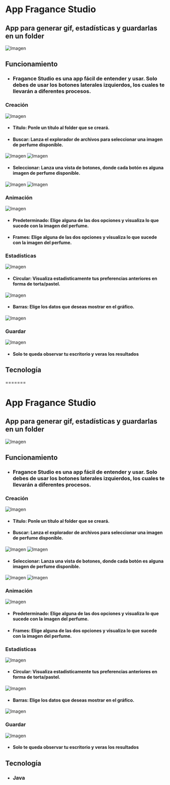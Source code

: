 # App Fragance Studio

## App para generar gif, estadísticas y guardarlas en un folder
![Imagen](../Fragance%20Studio/src/Vistas/Inicio.png)


## Funcionamiento
- ### Fragance Studio es una app fácil de entender y usar. Solo debes de usar los botones laterales izquierdos, los cuales te llevarán a diferentes procesos.


### Creación
![Imagen](../Fragance%20Studio/src/Vistas/Crear.png)
- #### Título: Ponle un título al folder que se creará.
- #### Buscar: Lanza el explorador de archivos para seleccionar una imagen de perfume disponible.
![Imagen](../Fragance%20Studio/src/Vistas/C-Buscar.png)
![Imagen](../Fragance%20Studio/src/Vistas/C-Buscar_V.png)
- #### Seleccionar: Lanza una vista de botones, donde cada botón es alguna imagen de perfume disponible.
![Imagen](../Fragance%20Studio/src/Vistas/C-Seleccionar.png)
![Imagen](../Fragance%20Studio/src/Vistas/C-Seleccionar_V.png)


### Animación
![Imagen](../Fragance%20Studio/src/Vistas/Animar.png)
- #### Predeterminado: Elige alguna de las dos opciones y visualiza lo que sucede con la imagen del perfume.
- #### Frames: Elige alguna de las dos opciones y visualiza lo que sucede con la imagen del perfume.


### Estadísticas
![Imagen](../Fragance%20Studio/src/Vistas/Estadisticas.png)
- #### Circular: Visualiza estadisticamente tus preferencias anteriores en forma de torta/pastel.
![Imagen](../Fragance%20Studio/src/Vistas/E-Circular.png)
- #### Barras: Elige los datos que deseas mostrar en el gráfico.
![Imagen](../Fragance%20Studio/src/Vistas/E-Barra.png)


### Guardar
![Imagen](../Fragance%20Studio/src/Vistas/Fin.png)
- #### Solo te queda observar tu escritorio y veras los resultados


## Tecnología
=======
# App Fragance Studio

## App para generar gif, estadísticas y guardarlas en un folder
![Imagen](../Fragance%20Studio/src/Vistas/Inicio.png)


## Funcionamiento
- ### Fragance Studio es una app fácil de entender y usar. Solo debes de usar los botones laterales izquierdos, los cuales te llevarán a diferentes procesos.


### Creación
![Imagen](../Fragance%20Studio/src/Vistas/Crear.png)
- #### Título: Ponle un título al folder que se creará.
- #### Buscar: Lanza el explorador de archivos para seleccionar una imagen de perfume disponible.
![Imagen](../Fragance%20Studio/src/Vistas/C-Buscar.png)
![Imagen](../Fragance%20Studio/src/Vistas/C-Buscar_V.png)
- #### Seleccionar: Lanza una vista de botones, donde cada botón es alguna imagen de perfume disponible.
![Imagen](../Fragance%20Studio/src/Vistas/C-Seleccionar.png)
![Imagen](../Fragance%20Studio/src/Vistas/C-Seleccionar_V.png)


### Animación
![Imagen](../Fragance%20Studio/src/Vistas/Animar.png)
- #### Predeterminado: Elige alguna de las dos opciones y visualiza lo que sucede con la imagen del perfume.
- #### Frames: Elige alguna de las dos opciones y visualiza lo que sucede con la imagen del perfume.


### Estadísticas
![Imagen](../Fragance%20Studio/src/Vistas/Estadisticas.png)
- #### Circular: Visualiza estadisticamente tus preferencias anteriores en forma de torta/pastel.
![Imagen](../Fragance%20Studio/src/Vistas/E-Circular.png)
- #### Barras: Elige los datos que deseas mostrar en el gráfico.
![Imagen](../Fragance%20Studio/src/Vistas/E-Barra.png)


### Guardar
![Imagen](../Fragance%20Studio/src/Vistas/Fin.png)
- #### Solo te queda observar tu escritorio y veras los resultados


## Tecnología
- ### Java
